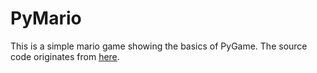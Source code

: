 # PyMario

This is a simple mario game showing the basics of PyGame. The source code originates from [here](https://itsourcecode.com/free-projects/python-projects/mario-game-in-python-with-source-code/).
